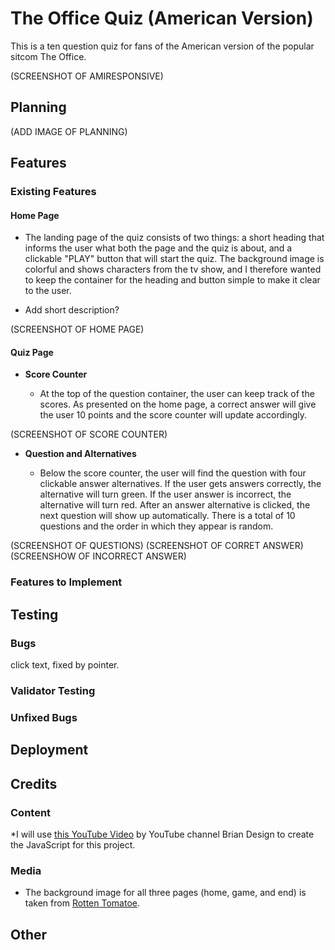 # The Office Quiz (American Version)

This is a ten question quiz for fans of the American version of the popular sitcom The Office.

(SCREENSHOT OF AMIRESPONSIVE)

## Planning

(ADD IMAGE OF PLANNING)

## Features

### Existing Features

#### Home Page

  * The landing page of the quiz consists of two things: a short heading that informs the user what both the page and the quiz is about, and a clickable "PLAY" button that will start the quiz. The background image is colorful and shows characters from the tv show, and I therefore wanted to keep the container for the heading and button simple to make it clear to the user.
 
 * Add short description?
      
(SCREENSHOT OF HOME PAGE)

#### Quiz Page

* **Score Counter**

   *  At the top of the question container, the user can keep track of the scores. As presented on the home page, a correct answer will give the user 10 points and the score counter will update accordingly. 

(SCREENSHOT OF SCORE COUNTER)

* **Question and Alternatives**

   * Below the score counter, the user will find the question with four clickable answer alternatives. If the user gets answers correctly, the alternative will turn green. If the user answer is incorrect, the alternative will turn red. After an answer alternative is clicked, the next question will show up automatically. There is a total of 10 questions and the order in which they appear is random.

(SCREENSHOT OF QUESTIONS)
(SCREENSHOT OF CORRET ANSWER)
(SCREENSHOW OF INCORRECT ANSWER)

### Features to Implement

## Testing

### Bugs

click text, fixed by pointer. 

### Validator Testing

### Unfixed Bugs

## Deployment

## Credits 

### Content

*I will use [this YouTube Video](https://www.youtube.com/watch?v=f4fB9Xg2JEY&t=12s) by YouTube channel Brian Design to create the JavaScript for this project. 

### Media 

* The background image for all three pages (home, game, and end) is taken from [Rotten Tomatoe](https://www.rottentomatoes.com/tv/the_office).

## Other